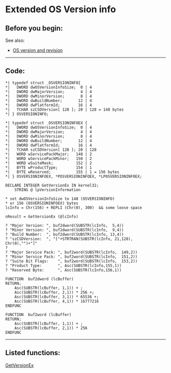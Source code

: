 <link rel="stylesheet" type="text/css" href="../css/win32api.css">  
<link rel="stylesheet" href="https://cdnjs.cloudflare.com/ajax/libs/font-awesome/4.7.0/css/font-awesome.min.css">

# Extended OS Version info

## Before you begin:
See also:

* [OS version and revision](sample_022.md)  
  
***  


## Code:
```foxpro  
*| typedef struct _OSVERSIONINFO{
*|   DWORD dwOSVersionInfoSize;  0 | 4
*|   DWORD dwMajorVersion;       4 | 4
*|   DWORD dwMinorVersion;       8 | 4
*|   DWORD dwBuildNumber;       12 | 4
*|   DWORD dwPlatformId;        16 | 4
*|   TCHAR szCSDVersion[ 128 ]; 20 | 128 = 148 bytes
*| } OSVERSIONINFO;

*| typedef struct _OSVERSIONINFOEX {
*|   DWORD dwOSVersionInfoSize;  0 | 4
*|   DWORD dwMajorVersion;       4 | 4
*|   DWORD dwMinorVersion;       8 | 4
*|   DWORD dwBuildNumber;       12 | 4
*|   DWORD dwPlatformId;        16 | 4
*|   TCHAR szCSDVersion[ 128 ]; 20 | 128
*|   WORD wServicePackMajor;   148 | 2
*|   WORD wServicePackMinor;   150 | 2
*|   WORD wSuiteMask;          152 | 2
*|   BYTE wProductType;        154 | 1
*|   BYTE wReserved;           155 | 1 = 156 bytes
*| } OSVERSIONINFOEX, *POSVERSIONINFOEX, *LPOSVERSIONINFOEX;

DECLARE INTEGER GetVersionEx IN kernel32;
    STRING @ lpVersionInformation

* set dwOSVersionInfoSize to 148 (OSVERSIONINFO)
* or 156 (OSVERSIONINFOEX) bytes
lcInfo = Chr(156) + REPLI (Chr(0), 300)  && some loose space

nResult = GetVersionEx (@lcInfo)

? "Major Version: ", buf2dword(SUBSTR(lcInfo,  5,4))
? "Minor Version: ", buf2dword(SUBSTR(lcInfo,  9,4))
? "Build Number:  ", buf2dword(SUBSTR(lcInfo, 13,4))
? "szCSDVersion:  ", "["+STRTRAN(SUBSTR(lcInfo, 21,128), Chr(0),"")+"]"
?
? "Major Service Pack: ", buf2word(SUBSTR(lcInfo,  149,2))
? "Minor Service Pack: ", buf2word(SUBSTR(lcInfo,  151,2))
? "Suite Bit Flags:    ", buf2word(SUBSTR(lcInfo,  153,2))
? "Product Type:       ", Asc(SUBSTR(lcInfo,155,1))
? "Reserved Byte:      ", Asc(SUBSTR(lcInfo,156,1))

FUNCTION  buf2dword (lcBuffer)
RETURN;
	Asc(SUBSTR(lcBuffer, 1,1)) + ;
	Asc(SUBSTR(lcBuffer, 2,1)) * 256 +;
	Asc(SUBSTR(lcBuffer, 3,1)) * 65536 +;
	Asc(SUBSTR(lcBuffer, 4,1)) * 16777216
ENDFUNC

FUNCTION  buf2word (lcBuffer)
RETURN;
	Asc(SUBSTR(lcBuffer, 1,1)) + ;
	Asc(SUBSTR(lcBuffer, 2,1)) * 256
ENDFUNC  
```  
***  


## Listed functions:
[GetVersionEx](../libraries/kernel32/GetVersionEx.md)  
